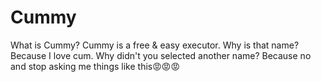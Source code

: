 # Cummy
What is Cummy?
Cummy is a free & easy executor.
Why is that name?
Because I love cum.
Why didn't you selected another name?
Because no and stop asking me things like this😡😡😡
